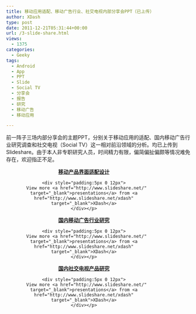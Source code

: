 ```yaml
---
title: 移动应用适配、移动广告行业、社交电视内部分享会PPT（已上传）
author: XDash
type: post
date: 2011-12-21T05:31:44+00:00
url: /3-slide-share.html
views:
  - 1375
categories:
  - Geeky
tags:
  - Android
  - App
  - PPT
  - Slide
  - Social TV
  - 分享会
  - 报告
  - 研究
  - 移动广告
  - 移动应用

---
```

前一阵子三场内部分享会的主题PPT，分别关于移动应用的适配、国内移动广告行业研究调查和社交电视（Social TV）这一相对前沿领域的分析。均已上传到 Slideshare。由于本人非专职研究人员，时间精力有限，偏简偏扯偏颇等情况难免存在，欢迎指正不足。

<!--more-->

<div id="__ss_10055245" style="width: 425px;">
  <div style="width:425px" id="__ss_10055245" align="center">
    <strong style="display:block;margin:12px 0 4px"><a href="http://www.slideshare.net/xdash/ss-10055245" title="移动产品界面适配设计" target="_blank">移动产品界面适配设计</a></strong> </p> 
    
    <div style="padding:5px 0 12px">
      View more <a href="http://www.slideshare.net/" target="_blank">presentations</a> from <a href="http://www.slideshare.net/xdash" target="_blank">XDash</a>
    </div></p>
  </div>
  
  <div style="width:425px" id="__ss_10055279" align="center">
    <strong style="display:block;margin:12px 0 4px"><a href="http://www.slideshare.net/xdash/ss-10055279" title="国内移动广告行业研究" target="_blank">国内移动广告行业研究</a></strong> </p> 
    
    <div style="padding:5px 0 12px">
      View more <a href="http://www.slideshare.net/" target="_blank">presentations</a> from <a href="http://www.slideshare.net/xdash" target="_blank">XDash</a>
    </div></p>
  </div>
  
  <div style="width:425px" id="__ss_10652680" align="center">
    <strong style="display:block;margin:12px 0 4px"><a href="http://www.slideshare.net/xdash/ss-10652680" title="国内社交电视产品研究" target="_blank">国内社交电视产品研究</a></strong> </p> 
    
    <div style="padding:5px 0 12px">
      View more <a href="http://www.slideshare.net/" target="_blank">presentations</a> from <a href="http://www.slideshare.net/xdash" target="_blank">XDash</a>
    </div></p>
  </div>
</div>